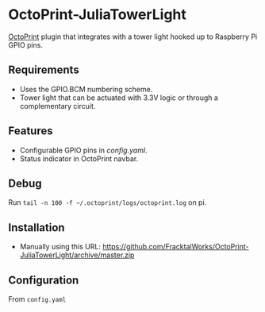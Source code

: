 # OctoPrint-JuliaTowerLight

[OctoPrint](http://octoprint.org/) plugin that integrates with a tower light hooked up to Raspberry Pi GPIO pins.

## Requirements

* Uses the GPIO.BCM numbering scheme.
* Tower light that can be actuated with 3.3V logic or through a complementary circuit.

## Features

* Configurable GPIO pins in *config.yaml*.
* Status indicator in OctoPrint navbar.

## Debug 

Run `tail -n 100 -f ~/.octoprint/logs/octoprint.log` on pi.

## Installation

* Manually using this URL: https://github.com/FracktalWorks/OctoPrint-JuliaTowerLight/archive/master.zip

## Configuration

From `config.yaml`
